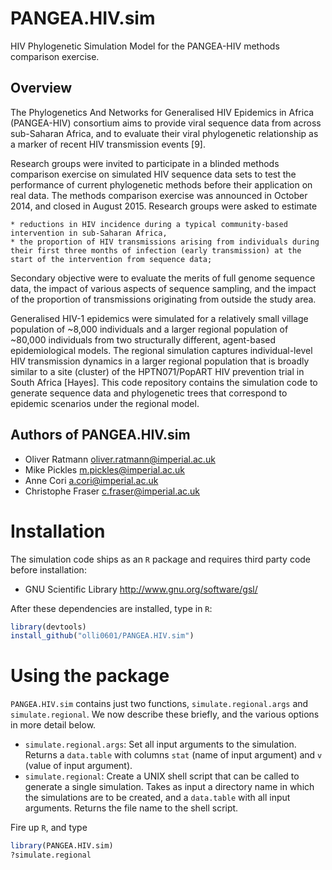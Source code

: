 # PANGEA.HIV.sim
HIV Phylogenetic Simulation Model for the PANGEA-HIV methods comparison exercise.

## Overview
The Phylogenetics And Networks for Generalised HIV Epidemics in Africa (PANGEA-HIV) consortium aims to provide viral sequence data from across sub-Saharan Africa, and to evaluate their viral phylogenetic relationship as a marker of recent HIV transmission events [9]. 

Research groups were invited to participate in a blinded methods comparison exercise on simulated HIV sequence data sets to test the performance of current phylogenetic methods before their application on real data. The methods comparison exercise was announced in October 2014, and closed in August 2015. Research groups were asked to estimate 

    * reductions in HIV incidence during a typical community-based intervention in sub-Saharan Africa,
    * the proportion of HIV transmissions arising from individuals during their first three months of infection (early transmission) at the start of the intervention from sequence data;

Secondary objective were to evaluate the merits of full genome sequence data, the impact of various aspects of sequence sampling, and the impact of the proportion of transmissions originating from outside the study area.

Generalised HIV-1 epidemics were simulated for a relatively small village population of ~8,000 individuals and a larger regional population of ~80,000 individuals from two structurally different, agent-based epidemiological models. The regional simulation captures individual-level HIV transmission dynamics in a larger regional population that is broadly similar to a site (cluster) of the HPTN071/PopART HIV prevention trial in South Africa [Hayes]. This code repository contains the simulation code to generate sequence data and phylogenetic trees that correspond to epidemic scenarios under the regional model. 

## Authors of PANGEA.HIV.sim

* Oliver Ratmann <oliver.ratmann@imperial.ac.uk>
* Mike Pickles <m.pickles@imperial.ac.uk>
* Anne Cori <a.cori@imperial.ac.uk>
* Christophe Fraser <c.fraser@imperial.ac.uk>

# Installation

The simulation code ships as an `R` package and requires third party code before installation:

* GNU Scientific Library http://www.gnu.org/software/gsl/

After these dependencies are installed, type in `R`:

```r
library(devtools)
install_github("olli0601/PANGEA.HIV.sim")
```

# Using the package

`PANGEA.HIV.sim` contains just two functions, `simulate.regional.args` and `simulate.regional`. We now describe these briefly, and the various options in more detail below.
* `simulate.regional.args`: Set all input arguments to the simulation. Returns a `data.table` with columns `stat` (name of input argument) and `v` (value of input argument).
* `simulate.regional`: Create a UNIX shell script that can be called to generate a single simulation. Takes as input a directory name in which the simulations are to be created, and a `data.table` with all input arguments. Returns the file name to the shell script.

Fire up `R`, and type 

```r
library(PANGEA.HIV.sim)
?simulate.regional
```
